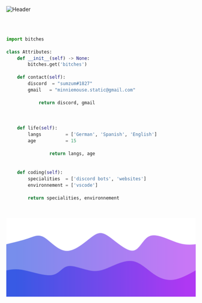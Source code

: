 ![Header](./header.)

<p href="https://discord.gg/DPkuunh6XN" align="center">
    <img alt="" src=https://lanyard.cnrad.dev/api/764866288622633020/>
</p>

```python

import bitches

class Attributes:
	def __init__(self) -> None:
		bitches.get('bitches')
		
	def contact(self):
	    discord  = "sumzum#1827"
	    gmail   = "minniemouse.static@gmail.com"
	    
	        return discord, gmail

	
	
	def life(self):
		langs         = ['German', 'Spanish', 'English']
		age           = 15
		
                return langs, age
		 

	def coding(self):
		specialities  = ['discord bots', 'websites']
		environnement = ['vscode']
		
		return specialities, environnement
```
<p href="https://discord.gg/DPkuunh6XN" align="center">
    <img alt="" src=https://github-readme-stats.vercel.app/api?username=sumzum&show_icons=true&theme=tokyonight>
</p> 

![Footer](./footer.png)
